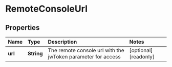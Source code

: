 # RemoteConsoleUrl

## Properties

| Name | Type | Description | Notes |
| :--- | :--- | :--- | :--- |
| **url** | **String** | The remote console url with the jwToken parameter for access | \[optional\] \[readonly\] |

